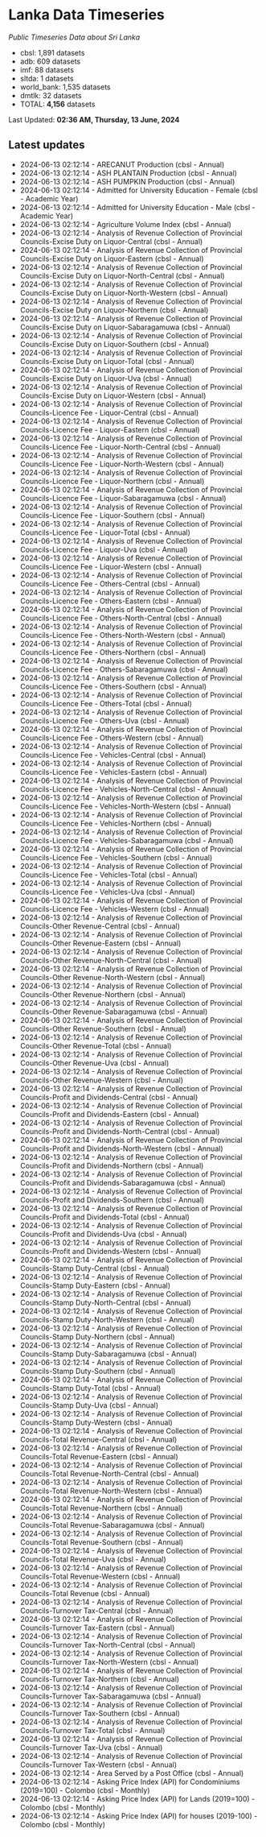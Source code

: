 # Lanka Data Timeseries
*Public Timeseries Data about Sri Lanka*

* cbsl: 1,891 datasets
* adb: 609 datasets
* imf: 88 datasets
* sltda: 1 datasets
* world_bank: 1,535 datasets
* dmtlk: 32 datasets
* TOTAL: **4,156** datasets

Last Updated: **02:36 AM, Thursday, 13 June, 2024**

## Latest updates

* 2024-06-13 02:12:14 - ARECANUT Production (cbsl - Annual)
* 2024-06-13 02:12:14 - ASH PLANTAIN Production (cbsl - Annual)
* 2024-06-13 02:12:14 - ASH PUMPKIN Production (cbsl - Annual)
* 2024-06-13 02:12:14 - Admitted for University Education - Female (cbsl - Academic Year)
* 2024-06-13 02:12:14 - Admitted for University Education - Male (cbsl - Academic Year)
* 2024-06-13 02:12:14 - Agriculture Volume Index (cbsl - Annual)
* 2024-06-13 02:12:14 - Analysis of Revenue Collection of Provincial Councils-Excise Duty on Liquor-Central (cbsl - Annual)
* 2024-06-13 02:12:14 - Analysis of Revenue Collection of Provincial Councils-Excise Duty on Liquor-Eastern (cbsl - Annual)
* 2024-06-13 02:12:14 - Analysis of Revenue Collection of Provincial Councils-Excise Duty on Liquor-North-Central (cbsl - Annual)
* 2024-06-13 02:12:14 - Analysis of Revenue Collection of Provincial Councils-Excise Duty on Liquor-North-Western (cbsl - Annual)
* 2024-06-13 02:12:14 - Analysis of Revenue Collection of Provincial Councils-Excise Duty on Liquor-Northern (cbsl - Annual)
* 2024-06-13 02:12:14 - Analysis of Revenue Collection of Provincial Councils-Excise Duty on Liquor-Sabaragamuwa (cbsl - Annual)
* 2024-06-13 02:12:14 - Analysis of Revenue Collection of Provincial Councils-Excise Duty on Liquor-Southern (cbsl - Annual)
* 2024-06-13 02:12:14 - Analysis of Revenue Collection of Provincial Councils-Excise Duty on Liquor-Total (cbsl - Annual)
* 2024-06-13 02:12:14 - Analysis of Revenue Collection of Provincial Councils-Excise Duty on Liquor-Uva (cbsl - Annual)
* 2024-06-13 02:12:14 - Analysis of Revenue Collection of Provincial Councils-Excise Duty on Liquor-Western (cbsl - Annual)
* 2024-06-13 02:12:14 - Analysis of Revenue Collection of Provincial Councils-Licence Fee - Liquor-Central (cbsl - Annual)
* 2024-06-13 02:12:14 - Analysis of Revenue Collection of Provincial Councils-Licence Fee - Liquor-Eastern (cbsl - Annual)
* 2024-06-13 02:12:14 - Analysis of Revenue Collection of Provincial Councils-Licence Fee - Liquor-North-Central (cbsl - Annual)
* 2024-06-13 02:12:14 - Analysis of Revenue Collection of Provincial Councils-Licence Fee - Liquor-North-Western (cbsl - Annual)
* 2024-06-13 02:12:14 - Analysis of Revenue Collection of Provincial Councils-Licence Fee - Liquor-Northern (cbsl - Annual)
* 2024-06-13 02:12:14 - Analysis of Revenue Collection of Provincial Councils-Licence Fee - Liquor-Sabaragamuwa (cbsl - Annual)
* 2024-06-13 02:12:14 - Analysis of Revenue Collection of Provincial Councils-Licence Fee - Liquor-Southern (cbsl - Annual)
* 2024-06-13 02:12:14 - Analysis of Revenue Collection of Provincial Councils-Licence Fee - Liquor-Total (cbsl - Annual)
* 2024-06-13 02:12:14 - Analysis of Revenue Collection of Provincial Councils-Licence Fee - Liquor-Uva (cbsl - Annual)
* 2024-06-13 02:12:14 - Analysis of Revenue Collection of Provincial Councils-Licence Fee - Liquor-Western (cbsl - Annual)
* 2024-06-13 02:12:14 - Analysis of Revenue Collection of Provincial Councils-Licence Fee - Others-Central (cbsl - Annual)
* 2024-06-13 02:12:14 - Analysis of Revenue Collection of Provincial Councils-Licence Fee - Others-Eastern (cbsl - Annual)
* 2024-06-13 02:12:14 - Analysis of Revenue Collection of Provincial Councils-Licence Fee - Others-North-Central (cbsl - Annual)
* 2024-06-13 02:12:14 - Analysis of Revenue Collection of Provincial Councils-Licence Fee - Others-North-Western (cbsl - Annual)
* 2024-06-13 02:12:14 - Analysis of Revenue Collection of Provincial Councils-Licence Fee - Others-Northern (cbsl - Annual)
* 2024-06-13 02:12:14 - Analysis of Revenue Collection of Provincial Councils-Licence Fee - Others-Sabaragamuwa (cbsl - Annual)
* 2024-06-13 02:12:14 - Analysis of Revenue Collection of Provincial Councils-Licence Fee - Others-Southern (cbsl - Annual)
* 2024-06-13 02:12:14 - Analysis of Revenue Collection of Provincial Councils-Licence Fee - Others-Total (cbsl - Annual)
* 2024-06-13 02:12:14 - Analysis of Revenue Collection of Provincial Councils-Licence Fee - Others-Uva (cbsl - Annual)
* 2024-06-13 02:12:14 - Analysis of Revenue Collection of Provincial Councils-Licence Fee - Others-Western (cbsl - Annual)
* 2024-06-13 02:12:14 - Analysis of Revenue Collection of Provincial Councils-Licence Fee - Vehicles-Central (cbsl - Annual)
* 2024-06-13 02:12:14 - Analysis of Revenue Collection of Provincial Councils-Licence Fee - Vehicles-Eastern (cbsl - Annual)
* 2024-06-13 02:12:14 - Analysis of Revenue Collection of Provincial Councils-Licence Fee - Vehicles-North-Central (cbsl - Annual)
* 2024-06-13 02:12:14 - Analysis of Revenue Collection of Provincial Councils-Licence Fee - Vehicles-North-Western (cbsl - Annual)
* 2024-06-13 02:12:14 - Analysis of Revenue Collection of Provincial Councils-Licence Fee - Vehicles-Northern (cbsl - Annual)
* 2024-06-13 02:12:14 - Analysis of Revenue Collection of Provincial Councils-Licence Fee - Vehicles-Sabaragamuwa (cbsl - Annual)
* 2024-06-13 02:12:14 - Analysis of Revenue Collection of Provincial Councils-Licence Fee - Vehicles-Southern (cbsl - Annual)
* 2024-06-13 02:12:14 - Analysis of Revenue Collection of Provincial Councils-Licence Fee - Vehicles-Total (cbsl - Annual)
* 2024-06-13 02:12:14 - Analysis of Revenue Collection of Provincial Councils-Licence Fee - Vehicles-Uva (cbsl - Annual)
* 2024-06-13 02:12:14 - Analysis of Revenue Collection of Provincial Councils-Licence Fee - Vehicles-Western (cbsl - Annual)
* 2024-06-13 02:12:14 - Analysis of Revenue Collection of Provincial Councils-Other Revenue-Central (cbsl - Annual)
* 2024-06-13 02:12:14 - Analysis of Revenue Collection of Provincial Councils-Other Revenue-Eastern (cbsl - Annual)
* 2024-06-13 02:12:14 - Analysis of Revenue Collection of Provincial Councils-Other Revenue-North-Central (cbsl - Annual)
* 2024-06-13 02:12:14 - Analysis of Revenue Collection of Provincial Councils-Other Revenue-North-Western (cbsl - Annual)
* 2024-06-13 02:12:14 - Analysis of Revenue Collection of Provincial Councils-Other Revenue-Northern (cbsl - Annual)
* 2024-06-13 02:12:14 - Analysis of Revenue Collection of Provincial Councils-Other Revenue-Sabaragamuwa (cbsl - Annual)
* 2024-06-13 02:12:14 - Analysis of Revenue Collection of Provincial Councils-Other Revenue-Southern (cbsl - Annual)
* 2024-06-13 02:12:14 - Analysis of Revenue Collection of Provincial Councils-Other Revenue-Total (cbsl - Annual)
* 2024-06-13 02:12:14 - Analysis of Revenue Collection of Provincial Councils-Other Revenue-Uva (cbsl - Annual)
* 2024-06-13 02:12:14 - Analysis of Revenue Collection of Provincial Councils-Other Revenue-Western (cbsl - Annual)
* 2024-06-13 02:12:14 - Analysis of Revenue Collection of Provincial Councils-Profit and Dividends-Central (cbsl - Annual)
* 2024-06-13 02:12:14 - Analysis of Revenue Collection of Provincial Councils-Profit and Dividends-Eastern (cbsl - Annual)
* 2024-06-13 02:12:14 - Analysis of Revenue Collection of Provincial Councils-Profit and Dividends-North-Central (cbsl - Annual)
* 2024-06-13 02:12:14 - Analysis of Revenue Collection of Provincial Councils-Profit and Dividends-North-Western (cbsl - Annual)
* 2024-06-13 02:12:14 - Analysis of Revenue Collection of Provincial Councils-Profit and Dividends-Northern (cbsl - Annual)
* 2024-06-13 02:12:14 - Analysis of Revenue Collection of Provincial Councils-Profit and Dividends-Sabaragamuwa (cbsl - Annual)
* 2024-06-13 02:12:14 - Analysis of Revenue Collection of Provincial Councils-Profit and Dividends-Southern (cbsl - Annual)
* 2024-06-13 02:12:14 - Analysis of Revenue Collection of Provincial Councils-Profit and Dividends-Total (cbsl - Annual)
* 2024-06-13 02:12:14 - Analysis of Revenue Collection of Provincial Councils-Profit and Dividends-Uva (cbsl - Annual)
* 2024-06-13 02:12:14 - Analysis of Revenue Collection of Provincial Councils-Profit and Dividends-Western (cbsl - Annual)
* 2024-06-13 02:12:14 - Analysis of Revenue Collection of Provincial Councils-Stamp Duty-Central (cbsl - Annual)
* 2024-06-13 02:12:14 - Analysis of Revenue Collection of Provincial Councils-Stamp Duty-Eastern (cbsl - Annual)
* 2024-06-13 02:12:14 - Analysis of Revenue Collection of Provincial Councils-Stamp Duty-North-Central (cbsl - Annual)
* 2024-06-13 02:12:14 - Analysis of Revenue Collection of Provincial Councils-Stamp Duty-North-Western (cbsl - Annual)
* 2024-06-13 02:12:14 - Analysis of Revenue Collection of Provincial Councils-Stamp Duty-Northern (cbsl - Annual)
* 2024-06-13 02:12:14 - Analysis of Revenue Collection of Provincial Councils-Stamp Duty-Sabaragamuwa (cbsl - Annual)
* 2024-06-13 02:12:14 - Analysis of Revenue Collection of Provincial Councils-Stamp Duty-Southern (cbsl - Annual)
* 2024-06-13 02:12:14 - Analysis of Revenue Collection of Provincial Councils-Stamp Duty-Total (cbsl - Annual)
* 2024-06-13 02:12:14 - Analysis of Revenue Collection of Provincial Councils-Stamp Duty-Uva (cbsl - Annual)
* 2024-06-13 02:12:14 - Analysis of Revenue Collection of Provincial Councils-Stamp Duty-Western (cbsl - Annual)
* 2024-06-13 02:12:14 - Analysis of Revenue Collection of Provincial Councils-Total Revenue-Central (cbsl - Annual)
* 2024-06-13 02:12:14 - Analysis of Revenue Collection of Provincial Councils-Total Revenue-Eastern (cbsl - Annual)
* 2024-06-13 02:12:14 - Analysis of Revenue Collection of Provincial Councils-Total Revenue-North-Central (cbsl - Annual)
* 2024-06-13 02:12:14 - Analysis of Revenue Collection of Provincial Councils-Total Revenue-North-Western (cbsl - Annual)
* 2024-06-13 02:12:14 - Analysis of Revenue Collection of Provincial Councils-Total Revenue-Northern (cbsl - Annual)
* 2024-06-13 02:12:14 - Analysis of Revenue Collection of Provincial Councils-Total Revenue-Sabaragamuwa (cbsl - Annual)
* 2024-06-13 02:12:14 - Analysis of Revenue Collection of Provincial Councils-Total Revenue-Southern (cbsl - Annual)
* 2024-06-13 02:12:14 - Analysis of Revenue Collection of Provincial Councils-Total Revenue-Uva (cbsl - Annual)
* 2024-06-13 02:12:14 - Analysis of Revenue Collection of Provincial Councils-Total Revenue-Western (cbsl - Annual)
* 2024-06-13 02:12:14 - Analysis of Revenue Collection of Provincial Councils-Total Revenue (cbsl - Annual)
* 2024-06-13 02:12:14 - Analysis of Revenue Collection of Provincial Councils-Turnover Tax-Central (cbsl - Annual)
* 2024-06-13 02:12:14 - Analysis of Revenue Collection of Provincial Councils-Turnover Tax-Eastern (cbsl - Annual)
* 2024-06-13 02:12:14 - Analysis of Revenue Collection of Provincial Councils-Turnover Tax-North-Central (cbsl - Annual)
* 2024-06-13 02:12:14 - Analysis of Revenue Collection of Provincial Councils-Turnover Tax-North-Western (cbsl - Annual)
* 2024-06-13 02:12:14 - Analysis of Revenue Collection of Provincial Councils-Turnover Tax-Northern (cbsl - Annual)
* 2024-06-13 02:12:14 - Analysis of Revenue Collection of Provincial Councils-Turnover Tax-Sabaragamuwa (cbsl - Annual)
* 2024-06-13 02:12:14 - Analysis of Revenue Collection of Provincial Councils-Turnover Tax-Southern (cbsl - Annual)
* 2024-06-13 02:12:14 - Analysis of Revenue Collection of Provincial Councils-Turnover Tax-Total (cbsl - Annual)
* 2024-06-13 02:12:14 - Analysis of Revenue Collection of Provincial Councils-Turnover Tax-Uva (cbsl - Annual)
* 2024-06-13 02:12:14 - Analysis of Revenue Collection of Provincial Councils-Turnover Tax-Western (cbsl - Annual)
* 2024-06-13 02:12:14 - Area Served by a Post Office (cbsl - Annual)
* 2024-06-13 02:12:14 - Asking Price Index (API) for Condominiums (2019=100) - Colombo (cbsl - Monthly)
* 2024-06-13 02:12:14 - Asking Price Index (API) for Lands (2019=100) - Colombo (cbsl - Monthly)
* 2024-06-13 02:12:14 - Asking Price Index (API) for houses (2019-100) - Colombo (cbsl - Monthly)